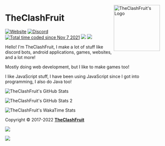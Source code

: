 <p align="left">
  <img align="right" alt="TheClashFruit's Logo" src="https://theclashfruit.me/favicon.ico" height="150px" width="150px">
  <h1 align="left">TheClashFruit</h1>
</p>

<p id="badges" align="left">
  <a href="https://www.theclashfruit.ga"><img alt="Website" src="https://img.shields.io/website?url=https%3A%2F%2Fwww.theclashfruit.ga"></a>
  <a href="https://discord.gg/CWEApqJ6rc"><img alt="Discord" src="https://img.shields.io/discord/852874519684186113"></a>
  <a href="https://wakatime.com/@c6bc8514-d33b-4828-b814-99e3b1ee38a2"><img src="https://wakatime.com/badge/user/c6bc8514-d33b-4828-b814-99e3b1ee38a2.svg" alt="Total time coded since Nov 7 2021" /></a>
  <a href="https://liberapay.com/TheClashFruit"><img src="https://img.shields.io/liberapay/receives/TheClashFruit.svg"></a>
  <img src="https://komarev.com/ghpvc/?username=TheClashFruit">
</p>

<p align="left">
  Hello! I'm TheClashFruit, I make a lot of stuff like discord bots, android applications, games, websites, and a lot more!
</p>
<p align="left">
  Mostly doing web development, but I like to make games too!
  
  <!--
  _On the internet since 2014, originaly known as... Sorry, im not going to say it due to privacy. 🙂_ <br />
  _Known as "**Clash Fruit**" since 2017._
  -->
</p>
<p align="left">
  I like JavaScript stuff, I have been using JavaScript since I got into programming, I also do Java too!
</p>
<!--
<h2>Languages</h2>
<ul>
  <li>JavaScript</li>
  <li>C#</li>
  <li>Java</li>
  <li>VisualBasic</li>
  <li>HTML</li>
  <li>CSS</li>
  <li>Some Kotlin</li>
  <li>And still learning more!</li>
</ul>

<h2>Tools</h2>
<ul>
  <li>VS Code</li>
  <li>IntelliJ IDEA</li>
  <li>Android Studio</li>
  <li>vim (hehe)</li>
</ul>

<h2 align="center">Contact & Social</h2>
<ul align="center">
  <li><a href="https://twitter.com/TheClashFruit">Twitter</a></li>
  <li><a href="https://discord.gg/CWEApqJ6rc">Discord</a></li>
  <li><a href="https://twitch.tv/TheClashFruit">Twitch</a></li>
  <li><a href="https://web.sketchub.in/u/TheClashFruit">Sketchub</a></li>
</ul>
-->

<p>
  <img alt="TheClashFruit's GitHub Stats" src="https://github-readme-stats.vercel.app/api?username=TheClashFruit&show_icons=true&include_all_commits=true&count_private=true&bg_color=00000000&text_color=007769b3&icon_color=00796b&title_color=00796b&border_color=007769b3">
</p>

<p>
  <img alt="TheClashFruit's GitHub Stats 2" src="https://github-readme-streak-stats.herokuapp.com?user=TheClashFruit&theme=dark&date_format=M%20j%5B%2C%20Y%5D&background=00796B00&ring=00796B&currStreakLabel=00796B&fire=00796B&stroke=00796B&dates=00796B&currStreakNum=00796B&sideNums=00796B&sideLabels=00796B&border=00796B">
</p>

<p>
  <img alt="TheClashFruit's WakaTime Stats" src="https://github-readme-stats.vercel.app/api/wakatime?username=TheClashFruit&show_icons=true&include_all_commits=true&count_private=true&bg_color=00000000&text_color=007769b3&icon_color=00796b&title_color=00796b&border_color=007769b3&layout=compact">
</p>

<p align="left">
  Copyright &copy; 2017-2022 <a href="https://bit.ly/3bgQPpC"><b>TheClashFruit</b></a>
</p>

<img src="https://cdn.theclashfruit.me/readme.svg">


![](https://hit.yhype.me/github/profile?user_id=55049569)
